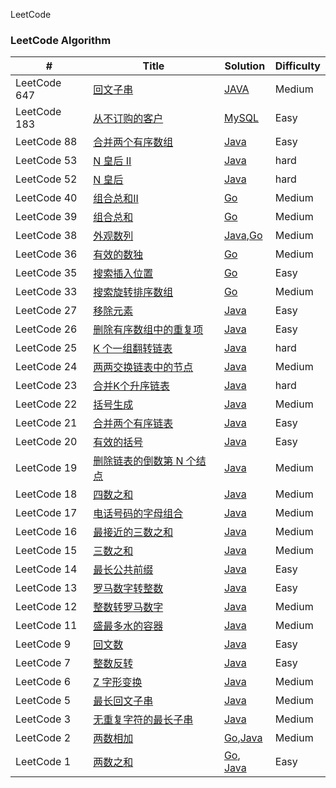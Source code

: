 
LeetCode
### LeetCode Algorithm

| # | Title | Solution | Difficulty |
|---| ----- | -------- | ---------- |
|LeetCode 647|[回文子串](https://leetcode-cn.com/problems/palindromic-substrings/)|[JAVA](https://gitee.com/love-for-poetry/Leetcode/blob/love-for-poetry/code/java/src/countSubstrings.java)|Medium|
|LeetCode 183|[从不订购的客户](https://leetcode-cn.com/problems/customers-who-never-order/)|[MySQL](https://gitee.com/love-for-poetry/Leetcode/blob/love-for-poetry/code/mysql/NeverOrder.sql)|Easy|
|LeetCode 88|[合并两个有序数组](https://leetcode-cn.com/problems/merge-sorted-array/)|[Java](https://gitee.com/love-for-poetry/Leetcode/blob/love-for-poetry/code/java/src/mergeSortArray.java)|Easy|
|LeetCode 53|[N 皇后 II](https://leetcode-cn.com/problems/n-queens-ii/)|[Java](https://gitee.com/love-for-poetry/Leetcode/blob/love-for-poetry/code/java/src/totalNQueens.java)|hard|
|LeetCode 52|[N 皇后](https://leetcode-cn.com/problems/n-queens/)|[Java](https://gitee.com/love-for-poetry/Leetcode/blob/love-for-poetry/code/java/src/solveNQueens.java)|hard|
|LeetCode 40|[组合总和II](https://leetcode-cn.com/problems/combination-sum-ii/)|[Go](https://gitee.com/love-for-poetry/Leetcode/blob/love-for-poetry/code/go/src/combinationSum2.go)|Medium|
|LeetCode 39|[组合总和](https://leetcode-cn.com/problems/combination-sum/)|[Go](https://gitee.com/love-for-poetry/Leetcode/blob/love-for-poetry/code/go/src/combinationSum.go)|Medium|
|LeetCode 38|[外观数列](https://leetcode-cn.com/problems/count-and-say/)|[Java](https://gitee.com/love-for-poetry/Leetcode/blob/love-for-poetry/code/java/src/countAndSay.java),[Go](https://gitee.com/love-for-poetry/Leetcode/blob/love-for-poetry/code/go/src/countAndSay.go)|Medium|
|LeetCode 36|[有效的数独](https://leetcode-cn.com/problems/valid-sudoku/)|[Go](https://gitee.com/love-for-poetry/Leetcode/blob/love-for-poetry/code/go/src/isValidSudoku.go)|Medium|
|LeetCode 35|[搜索插入位置](https://leetcode-cn.com/problems/search-insert-position/)|[Go](https://gitee.com/love-for-poetry/Leetcode/blob/love-for-poetry/code/go/src/searchInsert.go)|Easy|
|LeetCode 33|[搜索旋转排序数组](https://leetcode-cn.com/problems/search-in-rotated-sorted-array/)|[Go](https://gitee.com/love-for-poetry/Leetcode/blob/love-for-poetry/code/go/src/search.go)|Medium|
|LeetCode 27|[移除元素](https://leetcode-cn.com/problems/remove-element/)|[Java](https://gitee.com/love-for-poetry/Leetcode/blob/love-for-poetry/code/java/src/removeElement.java)|Easy|
|LeetCode 26|[删除有序数组中的重复项](https://leetcode-cn.com/problems/remove-duplicates-from-sorted-array/)|[Java](https://gitee.com/love-for-poetry/Leetcode/blob/love-for-poetry/code/java/src/removeDuplicates.java)|Easy|
|LeetCode 25|[K 个一组翻转链表](https://leetcode-cn.com/problems/reverse-nodes-in-k-group/)|[Java](https://gitee.com/love-for-poetry/Leetcode/blob/love-for-poetry/code/java/src/reverseKGroup.java)|hard|
|LeetCode 24|[两两交换链表中的节点](https://leetcode-cn.com/problems/swap-nodes-in-pairs/)|[Java](https://gitee.com/love-for-poetry/Leetcode/blob/love-for-poetry/code/java/src/swapPairs.java)|Medium|
|LeetCode 23|[合并K个升序链表](https://leetcode-cn.com/problems/merge-k-sorted-lists/)|[Java](https://gitee.com/love-for-poetry/Leetcode/blob/love-for-poetry/code/java/src/mergeKLists.java)|hard|
|LeetCode 22|[括号生成](https://leetcode-cn.com/problems/generate-parentheses/)|[Java](https://gitee.com/love-for-poetry/Leetcode/blob/love-for-poetry/code/java/src/generateParenthesis.java)|Medium|
|LeetCode 21|[合并两个有序链表](https://leetcode-cn.com/problems/merge-two-sorted-lists/)|[Java](https://gitee.com/love-for-poetry/Leetcode/blob/love-for-poetry/code/java/src/mergeSortArray.java)|Easy|
|LeetCode 20|[有效的括号](https://leetcode-cn.com/problems/valid-parentheses/)|[Java](https://gitee.com/love-for-poetry/Leetcode/blob/love-for-poetry/code/java/src/isValid.java)|Easy|
|LeetCode 19|[删除链表的倒数第 N 个结点](https://leetcode-cn.com/problems/remove-nth-node-from-end-of-list/)|[Java](https://gitee.com/love-for-poetry/Leetcode/blob/love-for-poetry/code/java/src/removeNthFromEnd.java)|Medium|
|LeetCode 18|[四数之和](https://leetcode-cn.com/problems/4sum/)|[Java](https://gitee.com/love-for-poetry/Leetcode/blob/love-for-poetry/code/java/src/fourSum.java)|Medium|
|LeetCode 17|[电话号码的字母组合](https://leetcode-cn.com/problems/letter-combinations-of-a-phone-number/)|[Java](https://gitee.com/love-for-poetry/Leetcode/blob/love-for-poetry/code/java/src/letterCombinations.java)|Medium|
|LeetCode 16|[最接近的三数之和](https://leetcode-cn.com/problems/3sum-closest/)|[Java](https://gitee.com/love-for-poetry/Leetcode/blob/love-for-poetry/code/java/src/threeSumClosest.java)|Medium|
|LeetCode 15|[三数之和](https://leetcode-cn.com/problems/3sum/)|[Java](https://gitee.com/love-for-poetry/Leetcode/blob/love-for-poetry/code/java/src/threeSum.java)|Medium|
|LeetCode 14|[最长公共前缀](https://leetcode-cn.com/problems/longest-common-prefix/)|[Java](https://gitee.com/love-for-poetry/Leetcode/blob/love-for-poetry/code/java/src/longestCommonPrefix.java)|Easy|
|LeetCode 13|[罗马数字转整数](https://leetcode-cn.com/problems/roman-to-integer/)|[Java](https://gitee.com/love-for-poetry/Leetcode/blob/love-for-poetry/code/java/src/romanToInt.JAVA)|Easy|
|LeetCode 12|[整数转罗马数字](https://leetcode-cn.com/problems/integer-to-roman/)|[Java](https://gitee.com/love-for-poetry/Leetcode/blob/love-for-poetry/code/java/src/intToRoman.java)|Medium|
|LeetCode 11|[盛最多水的容器](https://leetcode-cn.com/problems/container-with-most-water/)|[Java](https://gitee.com/love-for-poetry/Leetcode/blob/love-for-poetry/code/java/src/maxArea.java)|Medium|
|LeetCode 9|[回文数](https://leetcode-cn.com/problems/palindrome-number/)|[Java](https://gitee.com/love-for-poetry/Leetcode/blob/love-for-poetry/code/java/src/isPalindrome.java)|Easy|
|LeetCode 7|[整数反转](https://leetcode-cn.com/problems/reverse-integer/)|[Java](https://gitee.com/love-for-poetry/Leetcode/blob/love-for-poetry/code/java/src/reverse.java)|Easy|
|LeetCode 6|[Z 字形变换](https://leetcode-cn.com/problems/zigzag-conversion/)|[Java](https://gitee.com/love-for-poetry/Leetcode/blob/love-for-poetry/code/java/src/stringConvert.java)|Medium|
|LeetCode 5|[最长回文子串](https://leetcode-cn.com/problems/longest-palindromic-substring/)|[Java](https://gitee.com/love-for-poetry/Leetcode/blob/love-for-poetry/code/java/src/longestPalindrome.java)|Medium|
|LeetCode 3|[无重复字符的最长子串](https://leetcode-cn.com/problems/longest-substring-without-repeating-characters/)|[Java](https://gitee.com/love-for-poetry/Leetcode/blob/love-for-poetry/code/java/src/maxNoRepetition.java)|Medium|
|LeetCode 2|[两数相加](https://leetcode-cn.com/problems/add-two-numbers/)|[Go](https://gitee.com/love-for-poetry/Leetcode/blob/love-for-poetry/code/go/src/addTwoNumbers.go),[Java](https://gitee.com/love-for-poetry/Leetcode/blob/love-for-poetry/code/java/src/addTwoNumbers.java)|Medium|
|LeetCode 1|[两数之和](https://leetcode-cn.com/problems/two-sum/)| [Go](https://gitee.com/love-for-poetry/Leetcode/blob/love-for-poetry/code/go/src/twoSum.go), [Java](https://gitee.com/love-for-poetry/Leetcode/blob/love-for-poetry/code/java/src/twoSum.java)|Easy|

